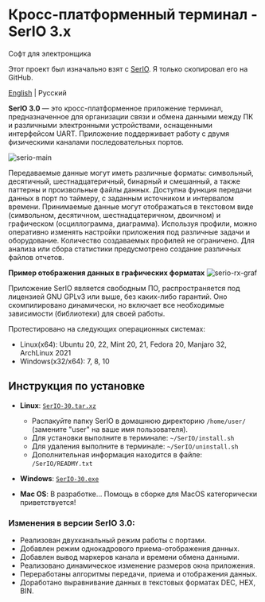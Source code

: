 # Кросс-платформенный терминал - SerIO 3.x
Софт для электронщика

Этот проект был изначально взят с [SerIO](https://we.easyelectronics.ru/CADSoft/kross-platformennyy-terminal---serio-3x.html). Я только скопировал его на GitHub.

[English](README.md) | Русский

**SerIO 3.0** — это кросс-платформенное приложение терминал, предназначенное для организации связи и обмена данными между ПК и различными электронными устройствами, оснащенными интерфейсом UART. Приложение поддерживает работу с двумя физическими каналами последовательных портов.

![serio-main](https://github.com/user-attachments/assets/46ffcab2-df44-4175-97c6-2a7598980d52)

Передаваемые данные могут иметь различные форматы: символьный, десятичный, шестнадцатеричный, бинарный и смешанный, а также паттерны и произвольные файлы данных. Доступна функция передачи данных в порт по таймеру, с заданным источником и интервалом времени. Принимаемые данные могут отображаться в текстовом виде (символьном, десятичном, шестнадцатеричном, двоичном) и графическом (осциллограмма, диаграмма). Используя профили, можно оперативно изменять настройки приложения под различные задачи и оборудование. Количество создаваемых профилей не ограничено. Для анализа или сбора статистики предусмотрено создание различных файлов отчетов.

**Пример отображения данных в графических форматах**
![serio-rx-graf](https://github.com/user-attachments/assets/65116260-bfbb-4000-acd2-a392427b2b63)

Приложение SerIO является свободным ПО, распространяется под лицензией GNU GPLv3 или выше, без каких-либо гарантий. Оно скомпилировано динамически, но включает все необходимые зависимости (библиотеки) для своей работы.

Протестировано на следующих операционных системах:
- Linux(x64): Ubuntu 20, 22, Mint 20, 21, Fedora 20, Manjaro 32, ArchLinux 2021
- Windows(x32/x64): 7, 8, 10

## Инструкция по установке
- **Linux**: [`SerIO-30.tar.xz`](https://github.com/andreyplus/SerIO/releases/download/v3.0.0/SerIO-30.tar.xz)
  - Распакуйте папку SerIO в домашнюю директорию `/home/user/` (замените "user" на ваше имя пользователя).
  - Для установки выполните в терминале: `~/SerIO/install.sh`
  - Для удаления выполните в терминале: `~/SerIO/uninstall.sh`
  - Дополнительная информация находится в файле: `/SerIO/READMY.txt`

- **Windows**: [`SerIO-30.exe`](https://github.com/andreyplus/SerIO/releases/download/v3.0.0/SerIO-30.exe)
- **Mac OS**: В разработке… Помощь в сборке для MacOS категорически приветствуется!

### Изменения в версии SerIO 3.0:

- Реализован двухканальный режим работы с портами.
- Добавлен режим однокадрового приема-отображения данных.
- Добавлен вывод маркеров канала и времени обмена данными.
- Реализовано динамическое изменение размеров окна приложения.
- Переработаны алгоритмы передачи, приема и отображения данных.
- Доработано выравнивание данных в текстовых форматах DEC, HEX, BIN.

